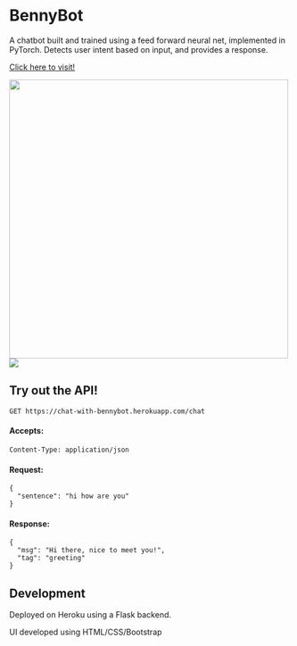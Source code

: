 # BennyBot

A chatbot built and trained using a feed forward neural net, implemented in PyTorch. Detects user intent based on input, and provides a response.

[Click here to visit!](https://chat-with-bennybot.herokuapp.com/)

<img height=500px src="https://i.imgur.com/7GLdY8r.png" />

<img src="https://i.imgur.com/FuuJow1.png" />

## Try out the API! 

`GET https://chat-with-bennybot.herokuapp.com/chat`

#### Accepts: 

`Content-Type: application/json`

#### Request:

```
{
  "sentence": "hi how are you"
}
```

#### Response: 

```
{
  "msg": "Hi there, nice to meet you!",
  "tag": "greeting"
}
```

## Development

Deployed on Heroku using a Flask backend. 

UI developed using HTML/CSS/Bootstrap

